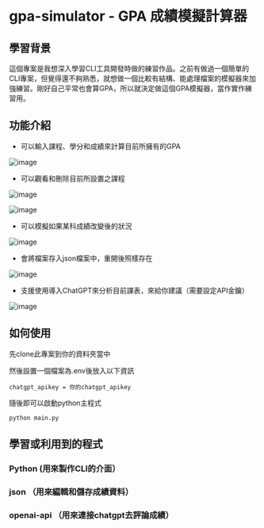 # gpa-simulator - GPA 成績模擬計算器

## 學習背景

這個專案是我想深入學習CLI工具開發時做的練習作品。之前有做過一個簡單的CLI專案，但覺得還不夠熟悉，就想做一個比較有結構、能處理檔案的模擬器來加強練習。剛好自己平常也會算GPA，所以就決定做這個GPA模擬器，當作實作練習用。

## 功能介紹

- 可以輸入課程、學分和成績來計算目前所擁有的GPA

![image](https://github.com/user-attachments/assets/e3e3c41d-bab2-474d-801e-52fefb29ceab)

- 可以觀看和刪除目前所設置之課程

![image](https://github.com/user-attachments/assets/e834e67f-537b-4786-b4ee-c0308a3c4581)

![image](https://github.com/user-attachments/assets/1a8e6361-6ff6-479f-b425-7f15431bb81c)

- 可以模擬如果某科成績改變後的狀況

![image](https://github.com/user-attachments/assets/f99b554b-6394-49fa-8591-6062eafea362)

- 會將檔案存入json檔案中，重開後照樣存在

![image](https://github.com/user-attachments/assets/50a2e400-cdc3-47d7-967c-bdc08e6f0ffc)

- 支援使用導入ChatGPT來分析目前課表，來給你建議（需要設定API金鑰）

![image](https://github.com/user-attachments/assets/c165dab9-6fb3-4792-918c-0c98c3c1676e)

## 如何使用

先clone此專案到你的資料夾當中

然後設置一個檔案為.env後放入以下資訊

```
chatgpt_apikey = 你的chatgpt_apikey
```

隨後即可以啟動python主程式

```python main.py```

## 學習或利用到的程式

### Python (用來製作CLI的介面）

### json （用來編輯和儲存成績資料）

### openai-api （用來連接chatgpt去評論成績）
